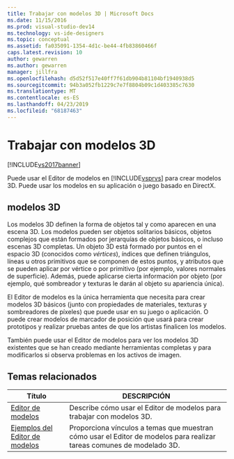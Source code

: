 ```yaml
---
title: Trabajar con modelos 3D | Microsoft Docs
ms.date: 11/15/2016
ms.prod: visual-studio-dev14
ms.technology: vs-ide-designers
ms.topic: conceptual
ms.assetid: fa035091-1354-4d1c-be44-4fb83860466f
caps.latest.revision: 10
author: gewarren
ms.author: gewarren
manager: jillfra
ms.openlocfilehash: d5d52f517e40ff7f61db904b81104bf1940938d5
ms.sourcegitcommit: 94b3a052fb1229c7e7f8804b09c1d403385c7630
ms.translationtype: MT
ms.contentlocale: es-ES
ms.lasthandoff: 04/23/2019
ms.locfileid: "68187463"
---
```

# <a name="working-with-3-d-models"></a>Trabajar con modelos 3D
[!INCLUDE[vs2017banner](../includes/vs2017banner.md)]

Puede usar el Editor de modelos en [!INCLUDE[vsprvs](../includes/vsprvs-md.md)] para crear modelos 3D. Puede usar los modelos en su aplicación o juego basado en DirectX.  
  
## <a name="3-d-models"></a>modelos 3D  
 Los modelos 3D definen la forma de objetos tal y como aparecen en una escena 3D. Los modelos pueden ser objetos solitarios básicos, objetos complejos que están formados por jerarquías de objetos básicos, o incluso escenas 3D completas. Un objeto 3D está formado por puntos en el espacio 3D (conocidos como *vértices*), índices que definen triángulos, líneas u otros primitivos que se componen de estos puntos, y atributos que se pueden aplicar por vértice o por primitivo (por ejemplo, valores normales de superficie). Además, puede aplicarse cierta información por objeto (por ejemplo, qué sombreador y texturas le darán al objeto su apariencia única).  
  
 El Editor de modelos es la única herramienta que necesita para crear modelos 3D básicos (junto con propiedades de materiales, texturas y sombreadores de píxeles) que puede usar en su juego o aplicación. O puede crear modelos de marcador de posición que usará para crear prototipos y realizar pruebas antes de que los artistas finalicen los modelos.  
  
 También puede usar el Editor de modelos para ver los modelos 3D existentes que se han creado mediante herramientas completas y para modificarlos si observa problemas en los activos de imagen.  
  
## <a name="related-topics"></a>Temas relacionados  
  
|Título|DESCRIPCIÓN|  
|-----------|-----------------|  
|[Editor de modelos](../designers/model-editor.md)|Describe cómo usar el Editor de modelos para trabajar con modelos 3D.|  
|[Ejemplos del Editor de modelos](../designers/model-editor-examples.md)|Proporciona vínculos a temas que muestran cómo usar el Editor de modelos para realizar tareas comunes de modelado 3D.|
